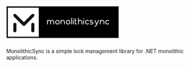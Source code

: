 # ![alt tag](https://raw.githubusercontent.com/turhany/MonolithicSync/main/img/monolithicsync.png?token=ACQMQII2AMA7ICQASVZRKZK7YPDC2)  
MonolithicSync is a simple lock management library for .NET monolithic applications.
